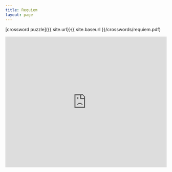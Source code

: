 ```yaml
---
title: Requiem
layout: page
---
```


[crossword puzzle]({{ site.url}}{{ site.baseurl }}/crosswords/requiem.pdf)



<iframe src="https://quizlet.com/160099049/flashcards/embed" height="410" width="100%" style="border:0"></iframe>

